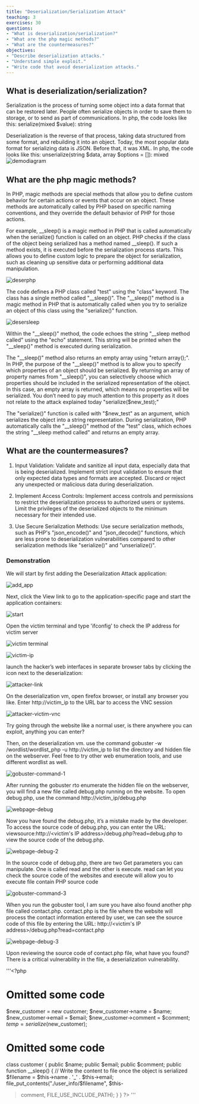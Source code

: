 ```yaml
---
title: "Deserialization/Serialization Attack"
teaching: 3
exercises: 30
questions:
- "What is deserialization/serialization?"
- "What are the php magic methods?"
- "What are the countermeasures?"
objectives:
- "Describe deserialization attacks."
- "Understand simple exploit."
- "Write code that avoid deserialization attacks."
---
```



## What is deserialization/serialization?

Serialization is the process of turning some object into a data format that can be restored later.
People often serialize objects in order to save them to storage, or to send as part of
communications. In php, the code looks like this: serialize(mixed $value): string

Deserialization is the reverse of that process, taking data structured from some format, and
rebuilding it into an object. Today, the most popular data format for serializing data is JSON.
Before that, it was XML. In php, the code looks like this:
unserialize(string $data, array $options = []): mixed
![demodiagram](https://github.com/markyu0401/Deserialization-Attack/assets/60618569/e9ac88ff-50bb-4e5e-802b-989fb8f7e830)

## What are the php magic methods?

In PHP, magic methods are special methods that allow you to define custom behavior for certain
actions or events that occur on an object. These methods are automatically called by PHP based
on specific naming conventions, and they override the default behavior of PHP for those actions.

For example, __sleep() is a magic method in PHP that is called automatically when the
serialize() function is called on an object. PHP checks if the class of the object being serialized
has a method named __sleep(). If such a method exists, it is executed before the serialization
process starts. This allows you to define custom logic to prepare the object for serialization, such
as cleaning up sensitive data or performing additional data manipulation.

![deserphp](https://github.com/markyu0401/Deserialization-Attack/assets/60618569/3e84e433-2db1-477f-8e19-357c0508fa42)

The code defines a PHP class called "test" using the "class" keyword. The class has a single
method called "__sleep()". The "__sleep()" method is a magic method in PHP that is
automatically called when you try to serialize an object of this class using the "serialize()"
function.

![desersleep](https://github.com/markyu0401/Deserialization-Attack/assets/60618569/bea89035-748a-4d46-ae38-448ebcfdb8ac)

Within the "__sleep()" method, the code echoes the string "__sleep method called" using the
"echo" statement. This string will be printed when the "__sleep()" method is executed during
serialization.

The "__sleep()" method also returns an empty array using "return array();". In PHP, the purpose
of the "__sleep()" method is to allow you to specify which properties of an object should be
serialized. By returning an array of property names from "__sleep()", you can selectively choose
which properties should be included in the serialized representation of the object. In this case, an
empty array is returned, which means no properties will be serialized. You don’t need to pay
much attention to this property as it does not relate to the attack explained today
"serialize($new_test);"

The "serialize()" function is called with "$new_test" as an argument, which serializes the object
into a string representation. During serialization, PHP automatically calls the "__sleep()" method
of the "test" class, which echoes the string "__sleep method called" and returns an empty array.

## What are the countermeasures?

1. Input Validation: Validate and sanitize all input data, especially data that is being
deserialized. Implement strict input validation to ensure that only expected data types and
formats are accepted. Discard or reject any unexpected or malicious data during
deserialization.

2. Implement Access Controls: Implement access controls and permissions to restrict the
deserialization process to authorized users or systems. Limit the privileges of the
deserialized objects to the minimum necessary for their intended use.

3. Use Secure Serialization Methods: Use secure serialization methods, such as PHP's
"json_encode()" and "json_decode()" functions, which are less prone to deserialization
vulnerabilities compared to other serialization methods like "serialize()" and
"unserialize()".

### Demonstration
We will start by first adding the Deserialization Attack application:

![add_app](https://github.com/markyu0401/Deserialization-Attack/assets/60618569/16e609c9-5446-4c6c-b70a-c7885dff74d9)

Next, click the View link to go to the application-specific page and start the application containers:

![start](https://github.com/markyu0401/Deserialization-Attack/assets/60618569/5d192067-3366-4c4e-ae9e-106f158a6288)

Open the victim terminal and type 'ifconfig' to check the IP address for victim server  

![victim terminal](https://github.com/markyu0401/Deserialization-Attack/assets/60618569/33064a4c-5a86-4e51-bb3c-44a057f0f4e9)

![victim-ip](https://github.com/markyu0401/Deserialization-Attack/assets/60618569/cf19b27a-1609-480e-bee0-5206a11fc098)

launch the hacker’s web interfaces in separate browser tabs by clicking the icon next to the deserialization:

![attacker-link](https://github.com/markyu0401/Deserialization-Attack/assets/60618569/f39fc9c6-f46f-4476-84e2-03a2ec342e02)

On the deserialization vm, open firefox browser, or install any browser you like. Enter http://victim_ip to the URL bar to access the VNC session

![attacker-victim-vnc](https://github.com/markyu0401/Deserialization-Attack/assets/60618569/f2223721-b7fd-4914-abb3-825c9de2ec30)

Try going through the website like a normal user, is there anywhere you can exploit, anything you can enter?

Then, on the deserialization vm. use the command gobuster -w /wordlist/wordlist_php -u http://victim_ip to list the directory and hidden file on the webserver. Feel free to try other web enumeration tools, and use different wordlist as well.

![gobuster-command-1](https://github.com/markyu0401/Deserialization-Attack/assets/60618569/8b1e4422-43c3-426b-90aa-eaa4a78358cc)

After running the gobuster rto enumerate the hidden file on the webserver, you will find a new file called debug.php running on the website. To open debug.php, use the command http://victim_ip/debug.php

![webpage-debug](https://github.com/markyu0401/Deserialization-Attack/assets/60618569/1bb997d9-f217-47a0-84de-007e821cc54e)

Now you have found the debug.php, it’s a mistake made by the developer. To access the
source code of debug.php, you can enter the URL: viewsource:http://<victim's IP address>/debug.php?read=debug.php to view the source code of the
debug.php.

![webpage-debug-2](https://github.com/markyu0401/Deserialization-Attack/assets/60618569/ad22bd72-e436-4949-8ff3-d512471af9f8)

In the source code of debug.php, there are two Get parameters you can manipulate. One is called read and the other is execute. read can let you check the source code of the websites and execute will allow you to execute file contain PHP source code

![gobuster-command-3](https://github.com/markyu0401/Deserialization-Attack/assets/60618569/45b13c9f-7732-4ad2-b2e0-ae1cebaef628)

When you run the gobuster tool, I am sure you have also found another php file called contact.php. contact.php is the file where the website will process the contact information entered by user, we can see the source code of this file by entering the URL: http://<victim's IP address>/debug.php?read=contact.php

![webpage-debug-3](https://github.com/markyu0401/Deserialization-Attack/assets/60618569/abff5019-6327-446b-b0fc-91bf59594dfb)

Upon reviewing the source code of contact.php file, what have you found? There is a critical vulnerability in the file, a deserialization vulnerability.

'''\<?php
# Omitted some code

$new_customer = new customer;
$new_customer->name = $name;
$new_customer->email = $email;
$new_customer->comment = $comment;
$temp = serialize($new_customer);

# Omitted some code

class customer
{
   public $name;
   public $email;
   public $comment;
   public function __sleep()
   {
      // Write the content to file once the object is serialized
      $filename = $this->name . '_' . $this->email;
      file_put_contents("./user_info/$filename", $this-
>comment, FILE_USE_INCLUDE_PATH);
   }
}
?>
'''




